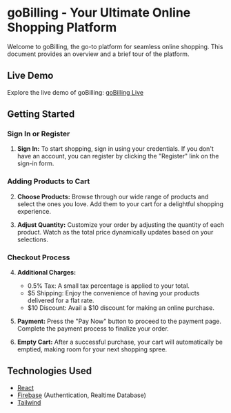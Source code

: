 # goBilling - Your Ultimate Online Shopping Platform

Welcome to goBilling, the go-to platform for seamless online shopping. This document provides an overview and a brief tour of the platform.

## Live Demo
Explore the live demo of goBilling: [goBilling Live](https://repliq-f3b92.web.app)

## Getting Started

### Sign In or Register
1. **Sign In:** To start shopping, sign in using your credentials. If you don't have an account, you can register by clicking the "Register" link on the sign-in form.

### Adding Products to Cart
2. **Choose Products:** Browse through our wide range of products and select the ones you love. Add them to your cart for a delightful shopping experience.

3. **Adjust Quantity:** Customize your order by adjusting the quantity of each product. Watch as the total price dynamically updates based on your selections.

### Checkout Process
4. **Additional Charges:**
   - 0.5% Tax: A small tax percentage is applied to your total.
   - $5 Shipping: Enjoy the convenience of having your products delivered for a flat rate.
   - $10 Discount: Avail a $10 discount for making an online purchase.

5. **Payment:** Press the "Pay Now" button to proceed to the payment page. Complete the payment process to finalize your order.

6. **Empty Cart:** After a successful purchase, your cart will automatically be emptied, making room for your next shopping spree.

## Technologies Used
- [React](https://reactjs.org/)
- [Firebase](https://firebase.google.com/) (Authentication, Realtime Database)
- [Tailwind]([https://getbootstrap.com](https://tailwindcss.com/)https://tailwindcss.com/)
